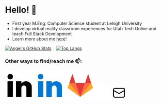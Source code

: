 # Hello! 👋

- First year M.Eng. Computer Science student at Lehigh University
- I develop virtual reality classroom experiences for Utah Tech Online and teach Full Stack Development
- Learn more about me [here](https://www.amvelasquez.dev/)!



[![Angel's GitHub Stats](https://github-readme-stats-cbk1-git-master-angel-721.vercel.app/api?username=angel-721&count_private=true&show_icons=true&theme=omni&rank_icon=github)](https://github.com/angel-721)&nbsp; &nbsp;
[![Top Langs](https://github-readme-stats-cbk1-git-master-angel-721.vercel.app/api/top-langs/?username=angel-721&count_private=false&langs_count=8&layout=compact&theme=omni&hide_progress=true)](https://github.com/angel-721)

### Other ways to find/reach me 📫: 
<!-- Icons from https://icons8.com -->
[![linkedin](./imgs/linkedin-light.svg)](https://www.linkedin.com/in/angel-velasquez-569102184/#gh-light-mode-only)
[![linkedin](./imgs/linkedin-dark.svg)](https://www.linkedin.com/in/angel-velasquez-569102184/#gh-dark-mode-only)
[![gitlab](./imgs/gitlab.svg)](https://gitlab.com/angel-721)
[![email](./imgs/email-dark.png)](mailto:angelvelasquez2002@gmail.com/#gh-dark-mode-only)
[![email](./imgs/email-light.png)](mailto:angelvelasquez2002@gmail.com/#gh-light-mode-only)
<!-- Icons from  https://icons8.com -->


